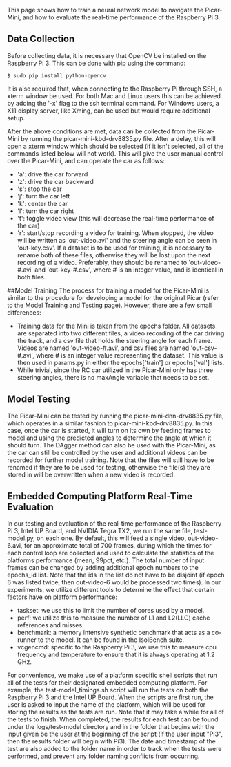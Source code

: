 This page shows how to train a neural network model to navigate the Picar-Mini, and how to evaluate the real-time performance of the Raspberry Pi 3.

## Data Collection
Before collecting data, it is necessary that OpenCV be installed on the Raspberry Pi 3. This can be done with pip using the command:
	
	$ sudo pip install python-opencv

It is also required that, when connecting to the Raspberry Pi through SSH, a xterm window be used. For both Mac and Linux users this can be achieved by adding the '-x' flag to the ssh terminal command. For Windows users, a X11 display server, like Xming, can be used but would require additional setup.

After the above conditions are met, data can be collected from the Picar-Mini by running the picar-mini-kbd-drv8835.py file. After a delay, this will open a xterm window which should be selected (if it isn't selected, all of the commands listed below will not work). This will give the user manual control over the Picar-Mini, and can operate the car as follows:
* 'a': drive the car forward
* 'z': drive the car backward
* 's': stop the car
* 'j': turn the car left
* 'k': center the car
* 'l': turn the car right
* 't': toggle video view (this will decrease the real-time performance of the car)
* 'r': start/stop recording a video for training. When stopped, the video will be written as 'out-video.avi' and the steering angle can be seen in 'out-key.csv'. If a dataset is to be used for training, it is necessary to rename both of these files, otherwise they will be lost upon the next recording of a video. Preferably, they should be renamed to 'out-video-#.avi' and 'out-key-#.csv', where # is an integer value, and is identical in both files.

##Model Training
The process for training a model for the Picar-Mini is similar to the procedure for developing a model for the original Picar (refer to the Model Training and Testing page). However, there are a few small differences:
* Training data for the Mini is taken from the epochs folder. All datasets are separated into two different files, a video recording of the car driving the track, and a csv file that holds the steering angle for each frame. Videos are named 'out-video-#.avi', and csv files are named 'out-csv-#.avi', where # is an integer value representing the dataset. This value is then used in params.py in either the epochs['train'] or epochs['val'] lists.
* While trivial, since the RC car utilized in the Picar-Mini only has three steering angles, there is no maxAngle variable that needs to be set.

## Model Testing
The Picar-Mini can be tested by running the picar-mini-dnn-drv8835.py file, which operates in a similar fashion to picar-mini-kbd-drv8835.py. In this case, once the car is started, it will turn on its own by feeding frames to model and using the predicted angles to determine the angle at which it should turn. The DAgger method can also be used with the Picar-Mini, as the car can still be controlled by the user and additional videos can be recorded for further model training. Note that the files will still have to be renamed if they are to be used for testing, otherwise the file(s) they are stored in will be overwritten when a new video is recorded.

## Embedded Computing Platform Real-Time Evaluation
In our testing and evaluation of the real-time performance of the Raspberry Pi 3, Intel UP Board, and NVIDIA Tegra TX2, we run the same file, test-model.py, on each one. By default, this will feed a single video, out-video-6.avi, for an approximate total of 700 frames, during which the times for each control loop are collected and used to calculate the statistics of the platforms performance (mean, 99pct, etc.). The total number of input frames can be changed by adding additional epoch numbers to the epochs_id list. Note that the ids in the list do not have to be disjoint (if epoch 6 was listed twice, then out-video-6 would be processed two times). In our experiments, we utilize different tools to determine the effect that certain factors have on platform performance:
* taskset: we use this to limit the number of cores used by a model.
* perf: we utilize this to measure the number of L1 and L2(LLC) cache references and misses.
* benchmark: a memory intensive synthetic benchmark that acts as a co-runner to the model. It can be found in the IsolBench suite.
* vcgencmd: specific to the Raspberry Pi 3, we use this to measure cpu frequency and temperature to ensure that it is always operating at 1.2 GHz.

For convenience, we make use of a platform specific shell scripts that run all of the tests for their designated embedded computing platform. For example, the test-model_timings.sh script will run the tests on both the Raspberry Pi 3 and the Intel UP Board. When the scripts are first run, the user is asked to input the name of the platform, which will be used for storing the results as the tests are run. Note that it may take a while for all of the tests to finish. When completed, the results for each test can be found under the logs/test-model directory and in the folder that begins with the input given be the user at the beginning of the script (if the user input "Pi3", then the results folder will begin with Pi3). The date and timestamp of the test are also added to the folder name in order to track when the tests were performed, and prevent any folder naming conflicts from occurring.

